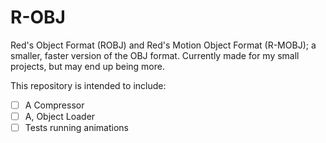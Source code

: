 # R-OBJ
Red's Object Format (ROBJ) and Red's Motion Object Format (R-MOBJ); a smaller, faster version of the OBJ format.
Currently made for my small projects, but may end up being more.

This repository is intended to include:
- [ ] A Compressor
- [ ] A, Object Loader
- [ ] Tests running animations
